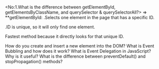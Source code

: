 <No:1.What is the difference between getElementById, getElementsByClassName, and querySelector & querySelectorAll?>
=> 
**getElementById:
.Selects one element in the page that has a specific ID.

.ID is unique, so it will only find one element.

Fastest method because it directly looks for that unique ID.













How do you create and insert a new element into the DOM?
What is Event Bubbling and how does it work?
What is Event Delegation in JavaScript? Why is it useful?
What is the difference between preventDefault() and stopPropagation() methods?